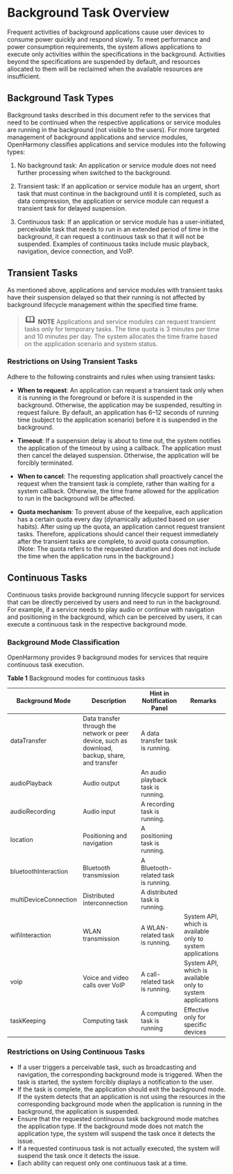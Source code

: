 # Background Task Overview

Frequent activities of background applications cause user devices to consume power quickly and respond slowly. To meet performance and power consumption requirements, the system allows applications to execute only activities within the specifications in the background. Activities beyond the specifications are suspended by default, and resources allocated to them will be reclaimed when the available resources are insufficient.


## Background Task Types

Background tasks described in this document refer to the services that need to be continued when the respective applications or service modules are running in the background (not visible to the users). For more targeted management of background applications and service modules, OpenHarmony classifies applications and service modules into the following types:

1. No background task: An application or service module does not need further processing when switched to the background.

2. Transient task: If an application or service module has an urgent, short task that must continue in the background until it is completed, such as data compression, the application or service module can request a transient task for delayed suspension.

3. Continuous task: If an application or service module has a user-initiated, perceivable task that needs to run in an extended period of time in the background, it can request a continuous task so that it will not be suspended. Examples of continuous tasks include music playback, navigation, device connection, and VoIP.


## Transient Tasks

As mentioned above, applications and service modules with transient tasks have their suspension delayed so that their running is not affected by background lifecycle management within the specified time frame.

> ![icon-note.gif](public_sys-resources/icon-note.gif) **NOTE**
> Applications and service modules can request transient tasks only for temporary tasks. The time quota is 3 minutes per time and 10 minutes per day. The system allocates the time frame based on the application scenario and system status.


### Restrictions on Using Transient Tasks

Adhere to the following constraints and rules when using transient tasks:

- **When to request**: An application can request a transient task only when it is running in the foreground or before it is suspended in the background. Otherwise, the application may be suspended, resulting in request failure. By default, an application has 6–12 seconds of running time (subject to the application scenario) before it is suspended in the background.

- **Timeout**: If a suspension delay is about to time out, the system notifies the application of the timeout by using a callback. The application must then cancel the delayed suspension. Otherwise, the application will be forcibly terminated.

- **When to cancel**: The requesting application shall proactively cancel the request when the transient task is complete, rather than waiting for a system callback. Otherwise, the time frame allowed for the application to run in the background will be affected.

- **Quota mechanism**: To prevent abuse of the keepalive, each application has a certain quota every day (dynamically adjusted based on user habits). After using up the quota, an application cannot request transient tasks. Therefore, applications should cancel their request immediately after the transient tasks are complete, to avoid quota consumption. (Note: The quota refers to the requested duration and does not include the time when the application runs in the background.)

## Continuous Tasks
Continuous tasks provide background running lifecycle support for services that can be directly perceived by users and need to run in the background. For example, if a service needs to play audio or continue with navigation and positioning in the background, which can be perceived by users, it can execute a continuous task in the respective background mode.

### Background Mode Classification
OpenHarmony provides 9 background modes for services that require continuous task execution.

**Table 1** Background modes for continuous tasks

| Background Mode| Description| Hint in Notification Panel| Remarks|
| -------- | -------- | -------- | -------- |
| dataTransfer | Data transfer through the network or peer device, such as download, backup, share, and transfer| A data transfer task is running.|  |
| audioPlayback | Audio output| An audio playback task is running.|  |
| audioRecording | Audio input| A recording task is running.|  |
| location | Positioning and navigation| A positioning task is running.|  |
| bluetoothInteraction | Bluetooth transmission| A Bluetooth-related task is running.|  |
| multiDeviceConnection | Distributed interconnection| A distributed task is running.|  |
| wifiInteraction | WLAN transmission| A WLAN-related task is running.| System API, which is available only to system applications|
| voip | Voice and video calls over VoIP| A call-related task is running.| System API, which is available only to system applications|
| taskKeeping | Computing task| A computing task is running| Effective only for specific devices|

### Restrictions on Using Continuous Tasks
- If a user triggers a perceivable task, such as broadcasting and navigation, the corresponding background mode is triggered. When the task is started, the system forcibly displays a notification to the user.
- If the task is complete, the application should exit the background mode. If the system detects that an application is not using the resources in the corresponding background mode when the application is running in the background, the application is suspended.
- Ensure that the requested continuous task background mode matches the application type. If the background mode does not match the application type, the system will suspend the task once it detects the issue.
- If a requested continuous task is not actually executed, the system will suspend the task once it detects the issue.
- Each ability can request only one continuous task at a time.
